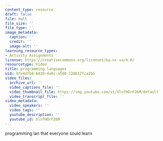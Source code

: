 ```yaml
---
content_type: resource
draft: false
file: null
file_size: ''
file_type: ''
image_metadata:
  caption: ''
  credit: ''
  image-alt: ''
learning_resource_types:
- Activity Assignments
license: https://creativecommons.org/licenses/by-nc-sa/4.0/
resourcetype: Video
title: programming languages
uid: 9fe4dfb8-6020-4a0c-a580-228612fca2b5
video_files:
  archive_url: ''
  video_captions_file: ''
  video_thumbnail_file: https://img.youtube.com/vi/XlvfHOrF26M/default.jpg
  video_transcript_file: ''
video_metadata:
  video_speakers: ''
  video_tags: ''
  youtube_description: ''
  youtube_id: XlvfHOrF26M
---
```

programming lan that everyone sould learn
